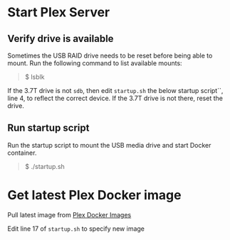 # Start Plex Server

## Verify drive is available

Sometimes the USB RAID drive needs to be reset before being able to mount. Run the following command to list available mounts:

>$ lsblk

If the 3.7T drive is not `sdb`, then edit `startup.sh` the below startup script``, line 4, to reflect the correct device. If the 3.7T drive is not there, reset the drive.

## Run startup script

Run the startup script to mount the USB media drive and start Docker container.

>$ ./startup.sh

# Get latest Plex Docker image

Pull latest image from [Plex Docker Images](https://hub.docker.com/r/plexinc/pms-docker/tags)

Edit line 17 of `startup.sh` to specify new image
